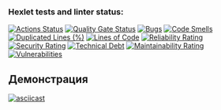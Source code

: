 ### Hexlet tests and linter status:
[![Actions Status](https://github.com/yulhom/python-project-49/actions/workflows/hexlet-check.yml/badge.svg)](https://github.com/yulhom/python-project-49/actions)
[![Quality Gate Status](https://sonarcloud.io/api/project_badges/measure?project=yulhom_python-project-49&metric=alert_status)](https://sonarcloud.io/summary/new_code?id=yulhom_python-project-49)
[![Bugs](https://sonarcloud.io/api/project_badges/measure?project=yulhom_python-project-49&metric=bugs)](https://sonarcloud.io/summary/new_code?id=yulhom_python-project-49)
[![Code Smells](https://sonarcloud.io/api/project_badges/measure?project=yulhom_python-project-49&metric=code_smells)](https://sonarcloud.io/summary/new_code?id=yulhom_python-project-49)
[![Duplicated Lines (%)](https://sonarcloud.io/api/project_badges/measure?project=yulhom_python-project-49&metric=duplicated_lines_density)](https://sonarcloud.io/summary/new_code?id=yulhom_python-project-49)
[![Lines of Code](https://sonarcloud.io/api/project_badges/measure?project=yulhom_python-project-49&metric=ncloc)](https://sonarcloud.io/summary/new_code?id=yulhom_python-project-49)
[![Reliability Rating](https://sonarcloud.io/api/project_badges/measure?project=yulhom_python-project-49&metric=reliability_rating)](https://sonarcloud.io/summary/new_code?id=yulhom_python-project-49)
[![Security Rating](https://sonarcloud.io/api/project_badges/measure?project=yulhom_python-project-49&metric=security_rating)](https://sonarcloud.io/summary/new_code?id=yulhom_python-project-49)
[![Technical Debt](https://sonarcloud.io/api/project_badges/measure?project=yulhom_python-project-49&metric=sqale_index)](https://sonarcloud.io/summary/new_code?id=yulhom_python-project-49)
[![Maintainability Rating](https://sonarcloud.io/api/project_badges/measure?project=yulhom_python-project-49&metric=sqale_rating)](https://sonarcloud.io/summary/new_code?id=yulhom_python-project-49)
[![Vulnerabilities](https://sonarcloud.io/api/project_badges/measure?project=yulhom_python-project-49&metric=vulnerabilities)](https://sonarcloud.io/summary/new_code?id=yulhom_python-project-49)
## Демонстрация 
[![asciicast](https://asciinema.org/a/tcaInEOHOKPusJlRAPcdaR8qn.svg)](https://asciinema.org/a/tcaInEOHOKPusJlRAPcdaR8qn)
